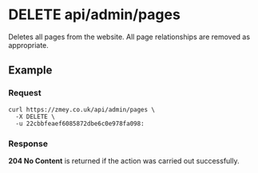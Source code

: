 # DELETE api/admin/pages

Deletes all pages from the website. All page relationships are removed as
appropriate.

## Example

### Request

```
curl https://zmey.co.uk/api/admin/pages \
  -X DELETE \
  -u 22cbbfeaef6085872dbe6c0e978fa098:
```

### Response

**204 No Content** is returned if the action was carried out successfully.
